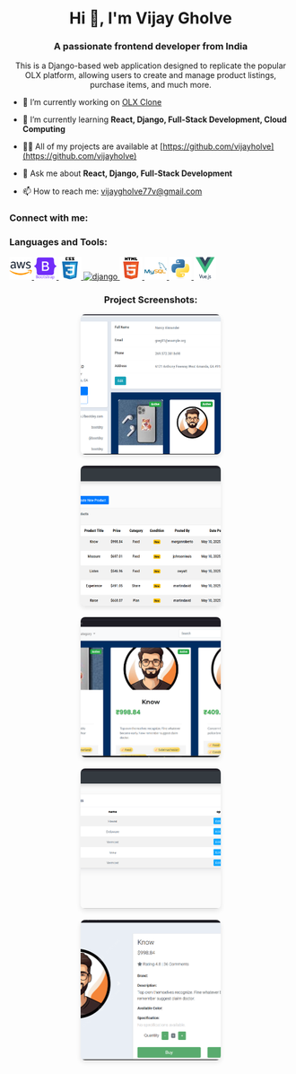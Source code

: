 <h1 align="center">Hi 👋, I'm Vijay Gholve</h1>
<h3 align="center">A passionate frontend developer from India</h3>

<p align="center">
  This is a Django-based web application designed to replicate the popular OLX platform, allowing users to create and manage product listings, purchase items, and much more.
</p>

- 🔭 I’m currently working on [OLX Clone](https://github.com/vijayholve/olx)

- 🌱 I’m currently learning **React, Django, Full-Stack Development, Cloud Computing**

- 👨‍💻 All of my projects are available at [https://github.com/vijayholve](https://github.com/vijayholve)

- 💬 Ask me about **React, Django, Full-Stack Development**

- 📫 How to reach me: [vijaygholve77v@gmail.com](mailto:vijaygholve77v@gmail.com)

<h3 align="left">Connect with me:</h3>
<p align="left">
  <!-- Add any social media or personal connection links here -->
</p>

<h3 align="left">Languages and Tools:</h3>
<p align="left">
  <a href="https://aws.amazon.com" target="_blank" rel="noreferrer">
    <img src="https://raw.githubusercontent.com/devicons/devicon/master/icons/amazonwebservices/amazonwebservices-original-wordmark.svg" alt="aws" width="40" height="40"/>
  </a>
  <a href="https://getbootstrap.com" target="_blank" rel="noreferrer">
    <img src="https://raw.githubusercontent.com/devicons/devicon/master/icons/bootstrap/bootstrap-plain-wordmark.svg" alt="bootstrap" width="40" height="40"/>
  </a>
  <a href="https://www.w3schools.com/css/" target="_blank" rel="noreferrer">
    <img src="https://raw.githubusercontent.com/devicons/devicon/master/icons/css3/css3-original-wordmark.svg" alt="css3" width="40" height="40"/>
  </a>
  <a href="https://www.djangoproject.com/" target="_blank" rel="noreferrer">
    <img src="https://cdn.worldvectorlogo.com/logos/django.svg" alt="django" width="40" height="40"/>
  </a>
  <a href="https://www.w3.org/html/" target="_blank" rel="noreferrer">
    <img src="https://raw.githubusercontent.com/devicons/devicon/master/icons/html5/html5-original-wordmark.svg" alt="html5" width="40" height="40"/>
  </a>
  <a href="https://www.mysql.com/" target="_blank" rel="noreferrer">
    <img src="https://raw.githubusercontent.com/devicons/devicon/master/icons/mysql/mysql-original-wordmark.svg" alt="mysql" width="40" height="40"/>
  </a>
  <a href="https://www.python.org" target="_blank" rel="noreferrer">
    <img src="https://raw.githubusercontent.com/devicons/devicon/master/icons/python/python-original.svg" alt="python" width="40" height="40"/>
  </a>
  <a href="https://vuejs.org/" target="_blank" rel="noreferrer">
    <img src="https://raw.githubusercontent.com/devicons/devicon/master/icons/vuejs/vuejs-original-wordmark.svg" alt="vuejs" width="40" height="40"/>
  </a>
</p>

<h3 align="center">Project Screenshots:</h3>

<div style="display: flex; justify-content: center; gap: 20px; flex-wrap: wrap;">
  <img src="media/project/image.png" alt="image1" style="width: 250px; height: 250px; object-fit: cover; border-radius: 8px; box-shadow: 0 4px 8px rgba(0, 0, 0, 0.1);" />
  <img src="media/project/image1.png" alt="image2" style="width: 250px; height: 250px; object-fit: cover; border-radius: 8px; box-shadow: 0 4px 8px rgba(0, 0, 0, 0.1);" />
  <img src="media/project/image2.png" alt="image3" style="width: 250px; height: 250px; object-fit: cover; border-radius: 8px; box-shadow: 0 4px 8px rgba(0, 0, 0, 0.1);" />
  <img src="media/project/image3.png" alt="image4" style="width: 250px; height: 250px; object-fit: cover; border-radius: 8px; box-shadow: 0 4px 8px rgba(0, 0, 0, 0.1);" />
  <img src="media/project/image4.png" alt="image5" style="width: 250px; height: 250px; object-fit: cover; border-radius: 8px; box-shadow: 0 4px 8px rgba(0, 0, 0, 0.1);" />
</div>
